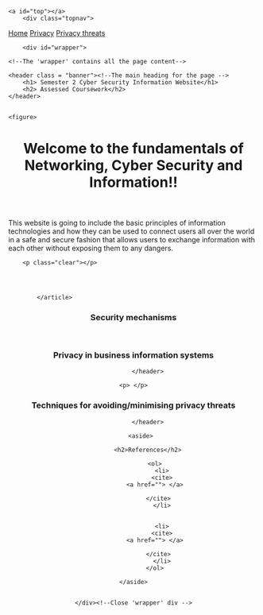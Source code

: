 <html lang="en"><!--default language of the document content -->

<body>
    

    
    <a id="top"></a>
     	<div class="topnav"> 
  <a class="active" href="#home"></a>
  <a href="index.md"> Home</a>
  <a href="Privacy.md"> Privacy</a>
  <a href="PrivacyThreats.md"> Privacy threats</a>
  
</div>




<div class="dropdown" style="float:right;">
    

</div>

    
    	<div id="wrapper">
   
     
 
<!--Markup all web page content inside the 'body' tags -->

	<!--The 'wrapper' contains all the page content-->
	
    <header class = "banner"><!--The main heading for the page -->
		<h1> Semester 2 Cyber Security Information Website</h1>
		<h2> Assessed Coursework</h2>
	</header>
	
	
	<figure>


</figure>

<header>
	<h1> Welcome to the fundamentals of Networking, Cyber Security and Information!!</h1>
			
</header>

<article>
	<p> This website is going to include the basic principles of information technologies and how they can be used to connect users all over the world in a safe and secure fashion that allows users to exchange information with each other without exposing them to any dangers.
			        </p>



		<p class="clear"></p>

		
		

			</article>
			
<a id="security"></a>


<header>
	<h3> Security mechanisms </h3>
			
</header>


<article>
    <p> </p>
    
        
</article>


<a id="privacy"></a>

<header>
			<h3> Privacy in business information systems  </h3>
				
			</header>

<article>
    
    <p> </p>
   
</article>



<a id="w6"></a>
<header>
			<h3> Techniques for avoiding/minimising privacy threats </h3>
				
			</header>
			
			
<article>  
<p></p>

<p></p>


</article>


        <aside>
        
        	<h2>References</h2>
            
            	<ol>
                    <li>
                    <cite>
                <a href=""> </a>
                            
                    </cite>  
                    </li>


                    <li>
                    <cite>
                <a href=""> </a>
                            
                    </cite>  
                    </li>
                </ol>
            
        </aside>    
 

	</div><!--Close 'wrapper' div -->
</body><!--Close 'body' -->
</html><!--Close 'html' -->

